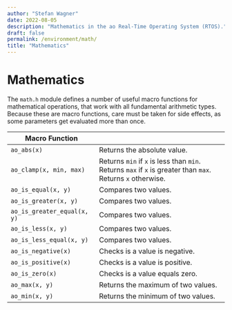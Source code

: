 ```yaml
---
author: "Stefan Wagner"
date: 2022-08-05
description: "Mathematics in the ao Real-Time Operating System (RTOS)."
draft: false
permalink: /environment/math/
title: "Mathematics"
---
```


# Mathematics

The `math.h` module defines a number of useful macro functions for mathematical operations, that work with all fundamental arithmetic types. Because these are macro functions, care must be taken for side effects, as some parameters get evaluated more than once.

| Macro Function | |
|----------------|-|
| `ao_abs(x)` | Returns the absolute value. |
| `ao_clamp(x, min, max)` | Returns `min` if `x` is less than `min`. Returns `max` if `x` is greater than `max`. Returns `x` otherwise. |
| `ao_is_equal(x, y)` | Compares two values. |
| `ao_is_greater(x, y)` | Compares two values. |
| `ao_is_greater_equal(x, y)` | Compares two values. |
| `ao_is_less(x, y)` | Compares two values. |
| `ao_is_less_equal(x, y)` | Compares two values. |
| `ao_is_negative(x)` | Checks is a value is negative. |
| `ao_is_positive(x)` | Checks is a value is positive. |
| `ao_is_zero(x)` | Checks is a value equals zero. |
| `ao_max(x, y)` | Returns the maximum of two values. |
| `ao_min(x, y)` | Returns the minimum of two values. |
